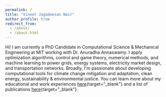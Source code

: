 ```yaml
---
permalink: /
title: "Vineet Jagadeesan Nair"
author_profile: true
redirect_from: 
  - /about/
  - /about.html
---
```


Hi! I am currently a PhD Candidate in Computational Science & Mechanical Engineering at MIT working with Dr. Anuradha Annaswamy. I apply optimization algorithms, control and game theory, numerical methods, and machine learning to power grids, energy systems, electricity market design, and transportation networks. Broadly, I'm passionate about developing computational tools for climate change mitigation and adaptation, clean energy, sustainability & environmental justice. You can learn more about my educational and work experiences [here](https://vineetjnair9.github.io/cv/){target="_blank"} and a list of publications [here](https://vineetjnair9.github.io/publications/){target="_blank"}.
